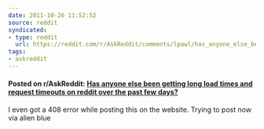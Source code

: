 ```yaml
---
date: 2011-10-26 11:52:52
source: reddit
syndicated:
- type: reddit
  url: https://reddit.com/r/AskReddit/comments/lpawl/has_anyone_else_been_getting_long_load_times_and/
tags:
- askreddit
---
```


#### Posted on r/AskReddit: [Has anyone else been getting long load times and request timeouts on reddit over the past few days?](https://reddit.com/r/AskReddit/comments/lpawl/has_anyone_else_been_getting_long_load_times_and/)

I even got a 408 error while posting this on the website. Trying to post now via alien blue